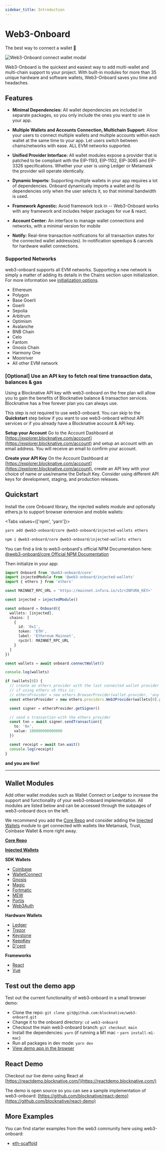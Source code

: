 ```yaml
---
sidebar_title: Introduction
---
```


<script>
  import walletModal from '$lib/assets/connect-modal.svg'
</script>

# Web3-Onboard

The best way to connect a wallet 🚀

<img src="{walletModal}" alt="Web3-Onboard connect wallet modal"/>

Web3-Onboard is the quickest and easiest way to add multi-wallet and multi-chain support to your project. With built-in modules for more than 35 unique hardware and software wallets, Web3-Onboard saves you time and headaches.

## Features

- **Minimal Dependencies:** All wallet dependencies are included in separate packages, so you only include the ones you want to use in your app.

- **Multiple Wallets and Accounts Connection, Multichain Support:** Allow your users to connect multiple wallets and multiple accounts within each wallet at the same time to your app. Let users switch between chains/networks with ease. ALL EVM networks supported.

- **Unified Provider Interface:** All wallet modules expose a provider that is patched to be compliant with the EIP-1193, EIP-1102, EIP-3085 and EIP-3326 specifications. Whether your user is using Ledger or Metamask the provider will operate identically.

- **Dynamic Imports:** Supporting multiple wallets in your app requires a lot of dependencies. Onboard dynamically imports a wallet
  and its dependencies only when the user selects it, so that minimal bandwidth is used.

- **Framework Agnostic:** Avoid framework lock in -- Web3-Onboard works with any framework and includes helper packages for vue & react.

- **Account Center:** An interface to manage wallet connections and networks, with a minimal version for mobile

- **Notify:** Real-time transaction notifications for all transaction states for the connected wallet address(es). In-notification speedups & cancels for hardware wallet connections.

### Supported Networks

web3-onboard supports all EVM networks. Supporting a new network is simply a matter of adding its details in the Chains section upon initialization. For more information see [initialization options](../../docs/modules/core.md#options).

- Ethereum 
- Polygon
- Base Goerli
- Goerli
- Sepolia
- Arbitrum
- Optimism
- Avalanche
- BNB Chain
- Celo
- Fantom
- Gnosis Chain
- Harmony One
- Moonriver
- All other EVM network

### [Optional] Use an API key to fetch real time transaction data, balances & gas

Using a Blocknative API key with web3-onboard on the free plan will allow you to gain the benefits of Blocknative balance & transaction services. Blocknative has a free forever plan you can always use.

This step is not required to use web3-onboard. You can skip to the **Quickstart** step below if you want to use web3-onboard without API services or if you already have a Blocknative account & API key.

**Setup your Account**
Go to the Account Dashboard at [https://explorer.blocknative.com/account](https://explorer.blocknative.com/account) and setup an account with an email address. You will receive an email to confirm your account.

**Create your API Key**
On the Account Dashboard at [https://explorer.blocknative.com/account](https://explorer.blocknative.com/account), create an API key with your choice of name or use/rename the Default Key. Consider using different API keys for development, staging, and production releases.

## Quickstart

Install the core Onboard library, the injected wallets module and optionally ethers.js to support browser extension and mobile wallets:

<Tabs values={['npm', 'yarn']}>
<TabPanel value="yarn">

```sh copy
yarn add @web3-onboard/core @web3-onboard/injected-wallets ethers
```

  </TabPanel>
  <TabPanel value="npm">

```sh copy
npm i @web3-onboard/core @web3-onboard/injected-wallets ethers
```

  </TabPanel>
</Tabs>

You can find a link to web3-onboard's official NPM Documentation here: [@web3-onboard/core Official NPM Documentation](https://www.npmjs.com/package/@web3-onboard/core)

Then initialize in your app:

```ts copy
import Onboard from '@web3-onboard/core'
import injectedModule from '@web3-onboard/injected-wallets'
import { ethers } from 'ethers'

const MAINNET_RPC_URL = 'https://mainnet.infura.io/v3/<INFURA_KEY>'

const injected = injectedModule()

const onboard = Onboard({
  wallets: [injected],
  chains: [
    {
      id: '0x1',
      token: 'ETH',
      label: 'Ethereum Mainnet',
      rpcUrl: MAINNET_RPC_URL
    }
  ]
})

const wallets = await onboard.connectWallet()

console.log(wallets)

if (wallets[0]) {
  // create an ethers provider with the last connected wallet provider
  // if using ethers v6 this is:
  // ethersProvider = new ethers.BrowserProvider(wallet.provider, 'any')
  const ethersProvider = new ethers.providers.Web3Provider(wallets[0].provider, 'any')

  const signer = ethersProvider.getSigner()

  // send a transaction with the ethers provider
  const txn = await signer.sendTransaction({
    to: '0x',
    value: 100000000000000
  })

  const receipt = await txn.wait()
  console.log(receipt)
}
```

**and you are live!**

---

## Wallet Modules

Add other wallet modules such as Wallet Connect or Ledger to increase the support and functionality of your web3-onboard implementation. All modules are listed below and can be accessed through the subpages of web3-onboard docs on the left.

We recommend you add the [Core Repo](../../docs/modules/core.md#install) and consider adding the [Injected Wallets](../../docs/wallets/injected.md#install) module to get connected with wallets like Metamask, Trust, Coinbase Wallet & more right away.

[**Core Repo**](../../docs/modules/core.md#install)

[**Injected Wallets**](../../docs/wallets/injected.md#install)

**SDK Wallets**

- [Coinbase](../../docs/wallets/coinbase.md#install)
- [WalletConnect](../../docs/wallets/walletconnect.md#install)
- [Gnosis](../../docs/wallets/gnosis.md#install)
- [Magic](../../docs/wallets/magic.md#login-options)
- [Fortmatic](../../docs/wallets/formatic.md#install)
- [MEW](../../docs/wallets/mewwallet.md#install)
- [Portis](../../docs/wallets/portis.md#install)
- [Web3Auth](../../docs/wallets/web3auth.md#install)

**Hardware Wallets**

- [Ledger](../../docs/wallets/ledger.md#install)
- [Trezor](../../docs/wallets/trezor.md#install)
- [Keystone](../../docs/wallets/keystone.md#install)
- [KeepKey](../../docs/wallets/keepkey.md#install)
- [D'cent](../../docs/wallets/dcent.md#install)

**Frameworks**

- [React](../../docs/modules/react.md#quickstart-with-injected-wallets-and-ethers-provider)
- [Vue](../../docs/modules/vue.md#install)

## Test out the demo app

Test out the current functionality of web3-onboard in a small browser demo:

- Clone the repo: `git clone git@github.com:blocknative/web3-onboard.git`
- Change it to the onboard directory: `cd web3-onboard`
- Checkout the main web3-onboard branch: `git checkout main`
- Install the dependencies: `yarn` (if running a M1 mac - `yarn install-m1-mac`)
- Run all packages in dev mode: `yarn dev`
- [View demo app in the browser](http://localhost:8080/)

## React Demo

Checkout our live demo using React at [https://reactdemo.blocknative.com/](https://reactdemo.blocknative.com/)

The demo is open source so you can see a sample implementation of web3-onboard: [https://github.com/blocknative/react-demo](https://github.com/blocknative/react-demo)

## More Examples

You can find starter examples from the web3 community here using web3-onboard:

- [eth-scaffold](https://github.com/scaffold-eth/scaffold-eth-examples/tree/bnc-onboard)
